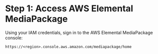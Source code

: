 # Step 1: Access AWS Elemental MediaPackage<a name="gs-access-emp-ltov"></a>

Using your IAM credentials, sign in to the AWS Elemental MediaPackage console:

```
https://<region>.console.aws.amazon.com/mediapackage/home
```